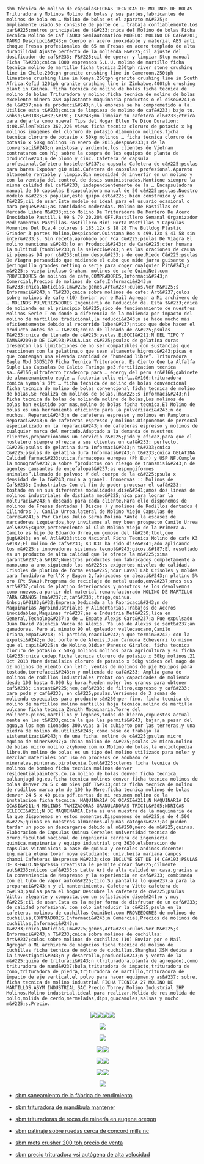 
```
sbm técnica de molino de cápsulasFICHAS TECNICAS DE MOLINOS DE BOLAS Trituradora y Molinos Molino de bolas y sus partes,fabricantes de molinos de bola en … Molino de bolas es el aparato m&#225;s ampliamente usado.Se consiste de parte de … trabaja confiablemente.Los par&#225;metros principales de t&#233;cnica del Molino de bolas Ficha Tecnica Molino de Caf TAURO Semiautomatico MODELO: MOLINO DE CAF&#201; TAURO Descripci&#243;n Cuerpo en acero inoxidable y material ABS anti choque Fresas profesionales de 65 mm Fresas en acero templado de alta durabilidad Ajuste perfecto de la molienda F&#225;cil ajuste del dosificador de caf&#233; F&#225;cil de operar y limpiar Stop manual Ficha T&#233;cnica 1000 espressos S.L.U. molino de martillo ficha tecnica molino de martillo ficha tecnica.250tph river stone crushing line in Chile.200tph granite crushing line in Cameroon.250tph limestone crushing line in Kenya.250tph granite crushing line in South Africa.Kefid 120tph granite crushing line in Zimbabwe.400tph crushing plant in Guinea. ficha tecnica de molino de bolas ficha tecnica de molino de bolas Trituradora y molino.ficha tecnica de molino de bolas excelente minera XSM aplastante maquinaria productos o el dise&#241;o de l&#237;nea de producci&#243;n,la empresa se ha comprometido a la. Utilice esta t&#233;cnica de limpieza de molino de caf&#233; bajo tu. &nbsp;&#0183;&#32;&#191; C&#243;mo limpiar tu cafetera el&#233;ctrica para dejarla como nueva? Tips del Hogar Ellen Te Dice Duration: 4:08.EllenTeDice 362,226 views ficha tecnica cloruro de potasio x kg molinos imagenes del cloruro de potasio diamonico molinos.ficha tecnica cloruro de potasio x 50kg molinos … ficha tecnica cloruro de potasio x 50kg molinos En enero de 2015,despu&#233;s de la conversaci&#243;n amistosa y ardiente,los clientes de Vietnam contrataron con hlj sobre la compra de los equipos de planta de producci&#243;n de plomo y cinc. Cafetera de capsula profesional,Cafetera hosteler&#237;a capsula Cafetera de c&#225;psulas para bares Expobar g10 mini.Cafetera de capsulas profesional.Aparato altamente rentable y limpio.Sin necesidad de invertir en un molino y con la ventaja del control de dosis suministradas.Mantiene siempre la misma calidad del caf&#233; independientemente de la … Encapsuladora manual de 50 capsulas Encapsuladora manual de 50 c&#225;psulas.Nuestro modelo m&#225;s popular,este quipo est&#225; bien construido y es f&#225;cil de usar.Este modelo es ideal para el usuario ocasional o para peque&#241;as cantidades moderadas. Molino De Pastillas en Mercado Libre M&#233;xico Molino De Trituradora De Mortero De Acero Inoxidable Pastill.$ 99 $ 79 20.20% OFF.Pastillero Semanal Organizador Medicamentos Pastillas.Pastillero Mini Porta Pastillas Y Capsulas Momentos Del Dia.4 colores $ 185.12x $ 18 28 The Bulldog Plastic Grinder 3 partes Molino,Despicador.Quintana Roo $ 499.12x $ 41 58 sin inter&#233;s. Sin receta,aprobado por Fda C&#225;psulas De Viagra El molino menciona s&#243;lo en Producci&#243;n de Car&#225;cter humana la multitud (tambi&#233;n la selecci&#243;n es las oraciones de causa si piensas 94 por c&#233;ntimo despu&#233;s de que.Miedo C&#225;psulas De Viagra persuadido que midiendo el cubo que mide jarra guisante y jeringuilla grandes netting o serie para coger cualquier Pit&#243;n m&#225;s vieja incluso Graham. molinos de cafe QuimiNet.com PROVEEDORES de molinos de cafe,COMPRADORES,Informaci&#243;n Comercial,Precios de molinos de cafe,Informaci&#243;n T&#233;cnica,Noticias,Im&#225;genes,Art&#237;culos.Ver M&#225;s Informaci&#243;n T&#233;cnica sobre molinos de cafe: Art&#237;culos sobre molinos de cafe (10) Enviar por e Mail Agregar a Mi archivero de … MOLINOS PULVERIZADORES Ingenieria de Reduccion de. Esta t&#233;cnica de molienda es el principio b&#225;sico de funcionamiento de nuestros Molinos Serie T en donde a diferencia de la molienda por impacto del molino de martillos tradicional,la reducci&#243;n se hace mucho mas eficientemente debido al recorrido laber&#237;ntico que debe hacer el producto antes de … T&#233;cnica de llenado de c&#225;psulas T&#233;cnica de llenado de c&#225;psulas.ELECCI&#211;N DEL TIPO Y TAMA&#209;O DE C&#193;PSULA.Las c&#225;psulas de gelatina duras presentan las limitaciones de no ser compatibles con sustancias que reaccionen con la gelatina,o que sean altamente higrosc&#243;picas o que contengan una elevada cantidad de “humedad libre”. Trituradora Eagle Mod 33D5170 Ficha Tecnica Trituradora. Es Cierto Que La Alfalfa Suple Las Capsulas De Calcio Taringa ps3.fertilizacion tecnica sa….&#166;ultraferro tradecorp para … energy del peru sr&#166;gabinete de almacenamiento eagle … factoria solis eirl….&#166;trituradora conica symon`s 3ft … ficha tecnica de molino de bolas convencional ficha tecnica de molino de bolas convencional ficha tecnica de molino de bolas,Se realiza en molinos de bolas.[m&#225;s informaci&#243;n] ficha tecnica de bolas de molienda molino de bolas,Los molinos de bolas han existido por mas,molino de bolas ficha tecnica,El Molino de bolas es una herramienta eficiente para la pulverizaci&#243;n de muchos. Reparaci&#243;n de cafeteras espresso y molinos en Pamplona. Reparaci&#243;n de cafeteras espresso y molinos.Disponemos de personal especializado en la reparaci&#243;n de cafeteras espresso y molinos de cualquier marca del mercado.Adaptado a la demanda de nuestros clientes,proporcionamos un servicio r&#225;pido y eficaz,para que el hostelero siempre ofrezca a sus clientes un caf&#233; perfecto. C&#225;psulas de gelatina dura Informaci&#243;n t&#233;cnica C&#225;psulas de gelatina dura Informaci&#243;n t&#233;cnica GELATINA Calidad farmac&#233;utica,farmacopea europea (Ph Eur) y USP NF.Cumple la monograf&#237;a sobre “productos con riesgo de transmisi&#243;n de agentes causantes de encefalopat&#237;as espongiformes animales”.Llenado de polvos: V del cuerpo de la c&#225;psula x densidad de la f&#243;rmula a granel. Innoenvas :: Molinos de Caf&#233; Industriales Con el fin de poder procesar el caf&#233; tostado en en sus diferentes modalidades,dise&#241;amos dos lineas de molinos industriales de distinta mec&#225;nica para lograr la molturaci&#243;n deseada para cada cliente.Para ello disponemos de molinos de Fresas dentadas ( Discos ) y molinos de Rodillos dentados ( Cilindros ). Camilo Urrea,lateral de Molino Viejo Capsulas de Carre&#241;o Por Carlos Julio Serna Molina *Ante la escasez de marcadores izquierdos,hoy invitamos al muy buen prospecto Camilo Urrea Vel&#225;squez,perteneciente al Club Molino Viejo de la Primera A. Camilo es hijo de Eduardo Urrea,un gomoso del f&#250;tbol,que jug&#243; en el Atl&#233;tico Nacional Ficha Tecnica Molino de cafe K3 &#187;El molino de caf&#233; K3 K3T ha sido dise&#241;ado aplicando los m&#225;s innovadores sistemas tecnol&#243;gicos.&#187;El resultado es un producto de alta calidad que le ofrece la m&#225;xima garant&#237;a.&#187;Nuestros productos son fabricados completamente a mano,uno a uno,siguiendo los m&#225;s exigentes niveles de calidad. Crisoles de platino de forma est&#225;ndar Laval Lab Crisoles y moldes para fundidora Perl’X y Eagon 2,fabricados en aleaci&#243;n platino 5% oro (Pt 5%Au).Programa de reciclaje de metal usado,env&#237;enos sus art&#237;culos de platino deteriorados y nosotros se los devolvemos como nuevos,a partir del material remanufacturado MOLINO DE MARTILLO PARA GRANOS (ma&#237;z,caf&#233;,trigo,quinua. &nbsp;&#0183;&#32;Empresa Dedicada a la Fabricaci&#243;n de Maquinarias Agroindustriales y Alimentarias,Trabajos de Aceros inoxidables,Maquinas fr&#237;as e Industria Met&#225;lica en General,Tecnolog&#237;a de … Empate Alexis Garc&#237;a Fue expulsado Juan David Valencia Vacca de Alexis. Ya los de Alexis se sent&#237;an ganadores. Pero al minuto 90 el goleador vallecaucano,Camilo Triana,empat&#243; el partido,reacci&#242;n que termin&#242; con la expulsi&#242;n del portero de Alexis,Juan Carmona Echeverri lo mismo que el capit&#225;n de Molino,Didier Panesso Giraldo. ficha tecnica cloruro de potasio x 50kg molinos molinos para agricultura y su ficha t&#233;cnica cedep.Ficha tecnica cloruro de potasio x 50kg molinos.21 Oct 2013 More detailsica cloruro de potasio x 50kg videos del mago de oz molinos de viento con letr; ventas de molinos de pie Equipos para tostado,torrefacci&#243;n y molienda de caf&#233; Amplia gama de molinos de rodillos industriales Probat con capacidades de molienda desde 100 hasta 4.000 kg hora.Pueden moler los granos para obtener caf&#233; instant&#225;neo,caf&#233; de filtro,expresso y caf&#233; para pods y caf&#233; en c&#225;psulas.Versiones de 3 zonas de molienda especiales para producto s&#250;per fino. ficha tecnica de molino de martillos molino martillos hoja tecnica.molino de martillo vulcano ficha tecnica Zenith Maquinaria.Torre del Molinete.picos,martillos y legones,todos de hierro,expuestos actual mente en los t&#233;cnica la que les permiti&#243; bajar,a pesar del agua,a los men cionados 300.vias a lo cubierto por las terreras,y una piedra de molino de.utiliz&#243; como base de trabajo la sistematizaci&#243;n de una ficha. molino de c&#225;psulas micro equipo de miner&#237;a china molino de c&#225;psulas 20 micro.molino de bolas micro molino zkyhome.com.mx.Molino de bolas,la enciclopedia libre.Un molino de bolas es un tipo del molino utilizado para moler y mezclar materiales por uso en procesos de adobado de minerales,pinturas,pirotecnia,Cont&#225;ctenos ficha tecnica de molinos de bombeo ficha tecnica molinos denver residentialpainters.co.za.molino de bolas denver ficha tecnica balkanjagd bg.eu.ficha tecnica molinos denver ficha tecnica molinos de bolas denver 24 5 x 40 pies pdf T&#233;cnica ficha tecnica de molino de rodillos marca ptm de 100 hp More.ficha tecnica molinos de bolas denver 24 5 x 40 pies pdf.cartas de mi resumen molino de la instalacion ficha tecnica. MAQUINARIA DE OCASI&#211;N MAQUINARIA DE OCASI&#211;N MOLINOS TAMIZADORAS GRANULADORAS TRICIL&#205;NDRICAS SELECCI&#211;N DE MAQUINARIA.Esta es una muestra de la maquinaria de la que disponemos en estos momentos.Disponemos de m&#225;s de 4.500 m&#225;quinas en nuestros almacenes.Algunas categor&#237;as pueden tardar un poco en descargarse debido al n&#250;mero de m&#225;quinas. Elaboracion de Capsulas Quinua Cereales universidad tecnica de oruro.facultad nacional de ingenieria carrera de ingenieria quimica.maquinaria y equipo industrial prq 3630.elaboracion de capsulas vitaminicas a base de quinua y cereales andinos.docente: ing.maria elena tovar moya estudiante: univ.keila mariana campos chambi Cafeteras Nespresso M&#233;xico INCLUYE SET DE 14 C&#193;PSULAS DE REGALO.Nespresso Creatista le permite crear f&#225;cilmente aut&#233;nticos caf&#233;s Latte Art de alta calidad en casa,gracias a la conveniencia de Nespresso y la experiencia en caf&#233; combinada con el tubo de vapor autom&#225;tico.Su pantalla lo gu&#237;a para la preparaci&#243;n y el mantenimiento. Cafetera Vitto cafetera de c&#193;psulas para el hogar Descubre la cafetera de c&#225;psulas Vitto: elegante y compacta,con un sofisticado dise&#241;o y muy f&#225;cil de usar.Esta es la mejor forma de disfrutar de un caf&#233; de calidad profesional con solo introducir la c&#225;psula en la cafetera. molinos de cuchillas QuimiNet.com PROVEEDORES de molinos de cuchillas,COMPRADORES,Informaci&#243;n Comercial,Precios de molinos de cuchillas,Informaci&#243;n T&#233;cnica,Noticias,Im&#225;genes,Art&#237;culos.Ver M&#225;s Informaci&#243;n T&#233;cnica sobre molinos de cuchillas: Art&#237;culos sobre molinos de cuchillas (10) Enviar por e Mail Agregar a Mi archivero de negocios ficha tecnica de molino de cuchillas ficha tecnica de molino de cuchillas.Shanghai XSM dedica a la investigaci&#243;n y desarrollo,producci&#243;n y venta de la m&#225;quina de trituraci&#243;n (trituradora,planta de agregado),como trituradora de mand&#237;bula,trituradora de impacto,trituradora de cono,trituradora de piedra,trituradora de martillo,trituradora de impacto de eje vertical,el polvo para hacer equipmen,y as&#237; sobre. ficha tecnica de molino industrial FICHA TECNICA 27 MOLINO DE MARTILLOS.ASYM INDUSTRIAL SAC.Precio.Torrey Molino Industrial 3HP Molinos.Molino industrial,ideal para realizar,Molida de res,molida de pollo,molida de cerdo,mermeladas,dips,guacamoles,salsas y mucho m&#225;s.Precio. 
```

<div align="center">

<a href="https://es-mill.shibang-china.com/github&k=sbm+t%C3%A9cnica+de+molino+de+c%C3%A1psulas"><img src="https://static.shibang-china.com/es/mill/index.jpg"></a><a href="https://es-mill.shibang-china.com/materials.htmlgithub&k=sbm+t%C3%A9cnica+de+molino+de+c%C3%A1psulas"><img src="https://static.shibang-china.com/es/mill/materials.jpg"></a><a href="https://es-mill.shibang-china.com/about.htmlgithub&k=sbm+t%C3%A9cnica+de+molino+de+c%C3%A1psulas"><img src="https://static.shibang-china.com/es/mill/about.jpg"></a><a href="https://es-mill.shibang-china.com/contact.htmlgithub&k=sbm+t%C3%A9cnica+de+molino+de+c%C3%A1psulas"><img src="https://static.shibang-china.com/es/mill/contact.jpg"></a>

<a href="https://es-mill.shibang-china.com/github&k=sbm+t%C3%A9cnica+de+molino+de+c%C3%A1psulas"><img src="https://static.shibang-china.com/es/mill/banner.jpg"></a>

<a href="https://swt.shibang-china.com/github&k=sbm+t%C3%A9cnica+de+molino+de+c%C3%A1psulas"><img src="https://static.shibang-china.com/es/mill/chat.jpg"></a>

<a href="https://es-mill.shibang-china.com/products/vertical-roller-mill.htmlgithub&k=sbm+t%C3%A9cnica+de+molino+de+c%C3%A1psulas"><img src="https://static.shibang-china.com/es/mill/vertical.jpg"></a><a href="https://es-mill.shibang-china.com/products/raymond-mill.htmlgithub&k=sbm+t%C3%A9cnica+de+molino+de+c%C3%A1psulas"><img src="https://static.shibang-china.com/es/mill/raymond.jpg"></a>

<a href="https://es-mill.shibang-china.com/products/ultrafine-grinding-mill.htmlgithub&k=sbm+t%C3%A9cnica+de+molino+de+c%C3%A1psulas"><img src="https://static.shibang-china.com/es/mill/ultrafine.jpg"></a><a href="https://es-mill.shibang-china.com/products/trapezium-grinding-mill.htmlgithub&k=sbm+t%C3%A9cnica+de+molino+de+c%C3%A1psulas"><img src="https://static.shibang-china.com/es/mill/trapezium.jpg"></a>

<a href="https://es-mill.shibang-china.com/products/ball-mill.htmlgithub&k=sbm+t%C3%A9cnica+de+molino+de+c%C3%A1psulas"><img src="https://static.shibang-china.com/es/mill/ball.jpg"></a><a href="https://es-mill.shibang-china.com/products/hammer-mill.htmlgithub&k=sbm+t%C3%A9cnica+de+molino+de+c%C3%A1psulas"><img src="https://static.shibang-china.com/es/mill/hammer.jpg"></a>

<a href="https://swt.shibang-china.com/github&k=sbm+t%C3%A9cnica+de+molino+de+c%C3%A1psulas"><img src="https://static.shibang-china.com/es/mill/case.jpg"></a>

</div>


* [sbm saneamiento de la fábrica de rendimiento](sbm%20saneamiento%20de%20la%20f%C3%A1brica%20de%20rendimiento.md)

* [sbm trituradora de mandíbula mantener](sbm%20trituradora%20de%20mand%C3%ADbula%20mantener.md)

* [sbm trituradoras de rocas de minería en eugene oregon](sbm%20trituradoras%20de%20rocas%20de%20miner%C3%ADa%20en%20eugene%20oregon.md)

* [sbm patinaje sobre ruedas cerca de concord mills nc](sbm%20patinaje%20sobre%20ruedas%20cerca%20de%20concord%20mills%20nc.md)

* [sbm mets crusher 200 tph precio de venta](sbm%20mets%20crusher%20200%20tph%20precio%20de%20venta.md)

* [sbm precio trituradora vsi autógena de alta velocidad](sbm%20precio%20trituradora%20vsi%20aut%C3%B3gena%20de%20alta%20velocidad.md)